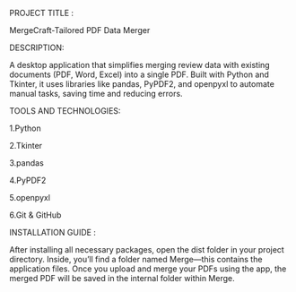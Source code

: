 PROJECT TITLE :

MergeCraft-Tailored PDF Data Merger

DESCRIPTION:

A desktop application that simplifies merging review data with existing documents (PDF, Word, Excel) into a single PDF. Built with Python and Tkinter, it uses libraries like pandas, PyPDF2, and openpyxl to automate manual tasks, saving time and reducing errors.

TOOLS AND TECHNOLOGIES:

1.Python

2.Tkinter

3.pandas

4.PyPDF2

5.openpyxl

6.Git & GitHub


INSTALLATION GUIDE :

After installing all necessary packages, open the dist folder in your project directory. Inside, you’ll find a folder named Merge—this contains the application files. Once you upload and merge your PDFs using the app, the merged PDF will be saved in the internal folder within Merge.

